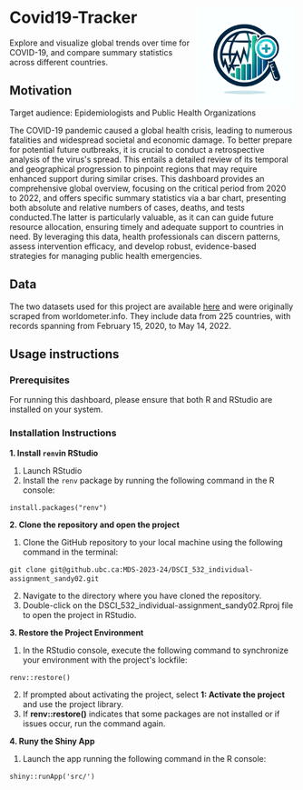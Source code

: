 # Covid19-Tracker <img src="img/Covid19-Tracker.png" align="right" width=175 height=175 alt="" />

Explore and visualize global trends over time for COVID-19, and compare summary statistics across different countries.




## Motivation 

Target audience: Epidemiologists and Public Health Organizations

The COVID-19 pandemic caused a global health crisis, leading to numerous fatalities and widespread societal and economic damage. To better prepare for potential future outbreaks, it is crucial to conduct a retrospective analysis of the virus's spread. This entails a detailed review of its temporal and geographical progression to pinpoint regions that may require enhanced support during similar crises. This dashboard provides an comprehensive global overview, focusing on the critical period from 2020 to 2022, and offers specific summary statistics via a bar chart, presenting both absolute and relative numbers of cases, deaths, and tests conducted.The latter is particularly valuable, as it can can guide future resource allocation, ensuring timely and adequate support to countries in need. By leveraging this data, health professionals can discern patterns, assess intervention efficacy, and develop robust, evidence-based strategies for managing public health emergencies.

## Data

The two datasets used for this project are available [here](https://www.kaggle.com/datasets/josephassaker/covid19-global-dataset) and were originally scraped from worldometer.info. They include data from 225 countries, with records spanning from February 15, 2020, to May 14, 2022.

## Usage instructions

### Prerequisites 

For running this dashboard, please ensure that both R and RStudio are installed on your system.

### Installation Instructions

**1. Install `renv`in RStudio**
1. Launch RStudio
2. Install the `renv` package by running the following command in the R console:
```shell
install.packages("renv")
```

**2. Clone the repository and open the project**
1. Clone the GitHub repository to your local machine using the following command in the terminal:
```shell
git clone git@github.ubc.ca:MDS-2023-24/DSCI_532_individual-assignment_sandy02.git
```
2. Navigate to the directory where you have cloned the repository.
3. Double-click on the DSCI_532_individual-assignment_sandy02.Rproj file to open the project in RStudio.

**3. Restore the Project Environment**
 1. In the RStudio console, execute the following command to synchronize your environment with the project's lockfile:
```
renv::restore()
```
2. If prompted about activating the project, select **1: Activate the project** and use the project library.
3. If **renv::restore()** indicates that some packages are not installed or if issues occur, run the command again.

**4. Runy the Shiny App**
1. Launch the app running the following command in the R console:
```shell
shiny::runApp('src/')
```
